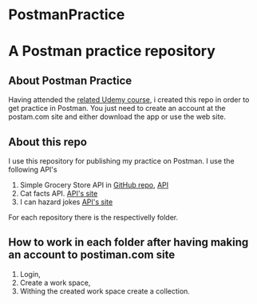 # PostmanPractice
 <h1>A Postman practice repository</h1>

<h2>About Postman Practice</h2>
 <p>
Having attended the <a href="https://www.udemy.com/course/postman-the-complete-guide/" target="_blank">related Udemy course</a>, i created this repo in order to get practice in Postman. You just need to create an account at the postam.com site and either download the app or use the web site.</p>


<h2>About this repo</h2>

<p>
I use this repository for publishing my practice on Postman. I use the following API's
 </p>

 <ol>
     <li>
     Simple Grocery Store API in <a href="https://github.com/vdespa/Postman-Complete-Guide-API-Testing/blob/main/simple-grocery-store-api.md" target="_blank">GitHub repo</a>, <a href="https://simple-grocery-store-api.glitch.me/" target="_blank">API</a></li>
     <li>Cat facts API. <a href="https://catfact.ninja/" target="_blank">API's site</a></li>
     <li>I can hazard jokes <a href="https://icanhazdadjoke.com/" target="_blank">API's site</a></li>
 </ol>

 <p>
For each repository there is the respectivelly folder.
 </p>

 <h2>How to work in each folder after having making an account to postiman.com site</h2>
  <ol>
     <li>Login,</li>
     <li>Create a work space,</li>
     <li>Withing the created work space create a collection.</li>
 </ol>